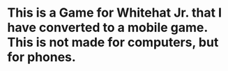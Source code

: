 # This is a Game for Whitehat Jr. that I have converted to a mobile game. This is not made for computers, but for phones.
